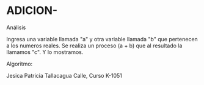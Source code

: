 # ADICION-





Análisis

Ingresa una variable llamada "a" y otra variable llamada "b" que pertenecen a los numeros reales. Se realiza un proceso (a + b) que al resultado la llamamos "c". Y lo mostramos.

Algoritmo: 




Jesica Patricia Tallacagua Calle, Curso K-1051
